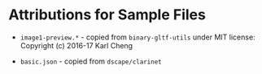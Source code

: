 # Attributions for Sample Files

- `image1-preview.*` - copied from `binary-gltf-utils` under MIT license: Copyright (c) 2016-17 Karl Cheng

- `basic.json` - copied from `dscape/clarinet`
